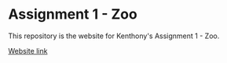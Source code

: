 # Assignment 1 - Zoo

This repository is the website for Kenthony's Assignment 1 - Zoo.

[Website link](https://kenthonygarcia.github.io/Assignment-1-Zoo/)
